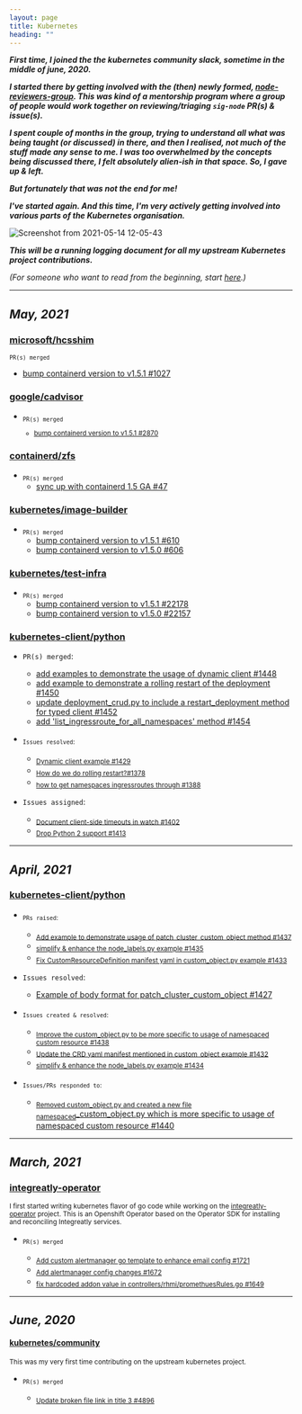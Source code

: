 ```yaml
---
layout: page
title: Kubernetes
heading: ""
---
```


***First time, I joined the the kubernetes community slack, sometime in the middle of june, 2020.***

***I started there by getting involved with the (then) newly formed, [node-reviewers-group](https://www.psaggu.com/kubernetes-mentorship/2020/07/30/node-reviewer-group-tasks.html). This was kind of a mentorship program where a group of people would work together on reviewing/triaging `sig-node` PR(s) & issue(s).***

***I spent couple of months in the group, trying to understand all what was being taught (or discussed) in there, and then I realised, not much of the stuff made  any sense to me. I was too overwhelmed by the concepts being discussed there, I felt absolutely alien-ish in that space. So, I gave up & left.***

***But fortunately that was not the end for me!***

***I've started again. And this time, I'm very actively getting involved into various parts of the Kubernetes organisation.***


![Screenshot from 2021-05-14 12-05-43](https://user-images.githubusercontent.com/30499743/118231546-f30ca980-b4ac-11eb-9fd8-2d90e6d9e51e.png)


***This will be a running logging document for all my upstream Kubernetes project contributions.***


*(For someone who want to read from the beginning, start [here](https://www.psaggu.com/kubernetes.html#june-2020).)*

---

## *May, 2021*

### **[microsoft/hcsshim](https://github.com/microsoft/hcsshim)**

<sub>`PR(s) merged`
- [bump containerd version to v1.5.1 #1027](https://github.com/microsoft/hcsshim/pull/1027#event-4745184459)</sub>


### **[google/cadvisor](https://github.com/google/cadvisor/)**

- <sub>`PR(s) merged`    
   - [bump containerd version to v1.5.1 #2870](https://github.com/google/cadvisor/pull/2870)</sub>

### **[containerd/zfs](https://github.com/containerd/zfs/)**

- <sub>`PR(s) merged`</sub>
   - [sync up with containerd 1.5 GA #47](https://github.com/containerd/zfs/pull/47)</sub>

### **[kubernetes/image-builder](https://github.com/kubernetes-sigs/image-builder)**

- <sub>`PR(s) merged`</sub>
   - [bump containerd version to v1.5.1 #610](https://github.com/kubernetes-sigs/image-builder/pull/610)</sub>
   - [bump containerd version to v1.5.0 #606](https://github.com/kubernetes-sigs/image-builder/pull/606)</sub>


### **[kubernetes/test-infra](https://github.com/kubernetes/test-infra)**

- <sub>`PR(s) merged`</sub>
   - [bump containerd version to v1.5.1 #22178](https://github.com/kubernetes/test-infra/pull/22178)</sub>
   - [bump containerd version to v1.5.0 #22157](https://github.com/kubernetes/test-infra/pull/22157)</sub>

### **[ kubernetes-client/python ](https://github.com/kubernetes-client/python)**</sub>

- `PR(s) merged`:</sub>
    - [add examples to demonstrate the usage of dynamic client #1448](https://github.com/kubernetes-client/python/pull/1448)</sub>
    - [add example to demonstrate a rolling restart of the deployment #1450](https://github.com/kubernetes-client/python/pull/1450)</sub>
    - [update deployment_crud.py to include a restart_deployment method for typed client #1452](https://github.com/kubernetes-client/python/pull/1452)</sub>
    - [add 'list_ingressroute_for_all_namespaces' method #1454](https://github.com/kubernetes-client/python/pull/1454)</sub>

- <sub>`Issues resolved`:</sub>
    - <sub>[Dynamic client example #1429](https://github.com/kubernetes-client/python/issues/1429)</sub>
    - <sub>[How do we do rolling restart?#1378](https://github.com/kubernetes-client/python/issues/1378)</sub>
    - <sub>[how to get namespaces ingressroutes through #1388](https://github.com/kubernetes-client/python/issues/1388)</sub>

- `Issues assigned`:</sub>
    -  <sub>[Document client-side timeouts in watch #1402](https://github.com/kubernetes-client/python/issues/1402)</sub>
    -  <sub>[Drop Python 2 support #1413](https://github.com/kubernetes-client/python/issues/1413)</sub>

---

## *April, 2021*

### **[ kubernetes-client/python ](https://github.com/kubernetes-client/python)**

- <sub>`PRs raised`:</sub>
    - <sub>[Add example to demonstrate usage of patch_cluster_custom_object method #1437](https://github.com/kubernetes-client/python/pull/1437)</sub>
    - <sub>[simplify & enhance the node_labels.py example #1435](https://github.com/kubernetes-client/python/pull/1435)</sub>
    - <sub>[Fix CustomResourceDefinition manifest yaml in custom_object.py example #1433 ](https://github.com/kubernetes-client/python/pull/1433)</sub>
    
- `Issues resolved`:</sub>
    - [Example of body format for patch_cluster_custom_object #1427](https://github.com/kubernetes-client/python/issues/1427)</sub>

   
- <sub>`Issues created & resolved`:
    - <sub>[Improve the custom_object.py to be more specific to usage of namespaced custom resource #1438](https://github.com/kubernetes-client/python/issues/1438)</sub>
    - <sub>[Update the CRD yaml manifest mentioned in custom_object example #1432](https://github.com/kubernetes-client/python/issues/1432)</sub>
    - <sub>[simplify & enhance the node_labels.py example #1434](https://github.com/kubernetes-client/python/issues/1434)</sub>

- <sub>`Issues/PRs responded to`:</sub>
    -  <sub>[Removed custom_object.py and created a new file namespaced</sub>_custom_object.py which is more specific to usage of namespaced custom resource #1440](https://github.com/kubernetes-client/python/pull/1440)

---

## *March, 2021*

### **[integreatly-operator](https://github.com/integr8ly/integreatly-operator)**</sub>

<sub>I first started writing kubernetes flavor of go code while working on the [integreatly-operator](https://github.com/integr8ly/integreatly-operator) project. This is an Openshift Operator based on the Operator SDK for installing and reconciling Integreatly services.</sub>


- <sub>`PR(s) merged`</sub>

    - <sub>[Add custom alertmanager go template to enhance email config #1721](https://github.com/integr8ly/integreatly-operator/pull/1721)</sub>
    - <sub>[Add alertmanager config changes #1672](https://github.com/integr8ly/integreatly-operator/pull/1672)</sub>
    - <sub>[fix hardcoded addon value in controllers/rhmi/promethuesRules.go #1649](https://github.com/integr8ly/integreatly-operator/pull/1649)</sub>

---

## *June, 2020*

#### **[kubernetes/community](https://github.com/kubernetes/community/)**

<sub>This was my very first time contributing on the upstream kubernetes project.</sub>

- <sub>`PR(s) merged`</sub>

    - <sub>[Update broken file link in title 3 #4896](https://github.com/kubernetes/community/pull/4896)</sub>

